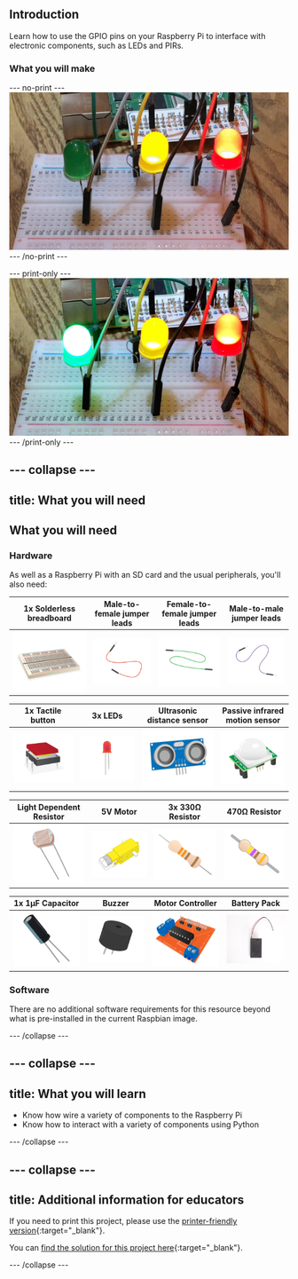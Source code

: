 ## Introduction

Learn how to use the GPIO pins on your Raspberry Pi to interface with electronic components, such as LEDs and PIRs.

### What you will make

--- no-print ---
![Complete project](images/complete.gif)
--- /no-print ---

--- print-only ---
![Complete project](images/complete.png)
--- /print-only ---

--- collapse ---
---
title: What you will need
---
## What you will need

### Hardware

As well as a Raspberry Pi with an SD card and the usual peripherals, you'll also need:

|1x Solderless breadboard | Male-to-female jumper leads | Female-to-female jumper leads | Male-to-male jumper leads |
|:--------:|:-------:|:--------:|:--------:|
| ![breadboard](images/breadboard.png) | ![m to f jumper leads](images/jumper-male-to-female.png) | ![f to f jumper leads](images/jumper-female-to-female.png) | ![m to m jumper leads](images/jumper-male-to-male.png) |

| 1x Tactile button | 3x LEDs | Ultrasonic distance sensor| Passive infrared motion sensor |
|:--------:|:-------:|:--------:|:--------:|
| ![tactile button](images/tactile-push-button.png) | ![LED](images/led.png) | ![ultrasonic distance sensor](images/ultrasonic-distance-sensor.png) | ![PIR sensor](images/pir.png) |

| Light Dependent Resistor | 5V Motor | 3x 330Ω Resistor| 470Ω Resistor |
|:--------:|:-------:|:--------:|:--------:|
| ![LDR](images/ldr.png) | ![motor](images/motor2.png) | ![330 resistor](images/resistor-330r.png) | ![470 resistor](images/resistor-470r.png) |

| 1x 1μF Capacitor | Buzzer | Motor Controller | Battery Pack |
|:--------:|:-------:|:--------:|:--------:|
| ![capacitor](images/capacitor.png) | ![buzzer](images/piezo-buzzer.png) | ![motor controller](images/motor-controller.png) | ![battery pack](images/battery-pack.png) |

### Software

There are no additional software requirements for this resource beyond what is pre-installed in the current Raspbian image.

--- /collapse ---


--- collapse ---
---
title: What you will learn
---

+ Know how wire a variety of components to the Raspberry Pi
+ Know how to interact with a variety of components using Python

--- /collapse ---

--- collapse ---
---
title: Additional information for educators
---

If you need to print this project, please use the [printer-friendly version](https://projects.raspberrypi.org/en/projects/physical-computing/print){:target="_blank"}.

You can [find the solution for this project here](http://rpf.io/p/en/physical-computing-get){:target="_blank"}.

--- /collapse ---

